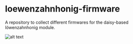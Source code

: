 # loewenzahnhonig-firmware
A repository to collect different firmwares for the daisy-based löwenzahnhonig module.

![alt text](media/DSC07012.JPG)
